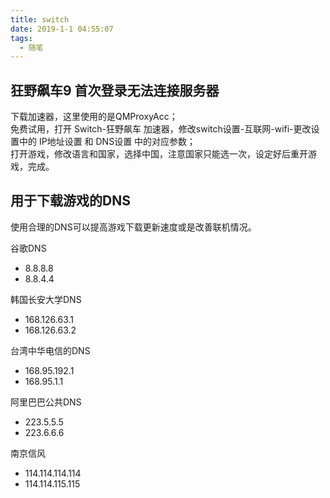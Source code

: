 ```yaml
---
title: switch
date: 2019-1-1 04:55:07
tags:
  - 随笔
---
```


## 狂野飙车9 首次登录无法连接服务器

下载加速器，这里使用的是QMProxyAcc；  
免费试用，打开 Switch-狂野飙车 加速器，修改switch设置-互联网-wifi-更改设置中的 IP地址设置 和 DNS设置 中的对应参数；  
打开游戏，修改语言和国家，选择中国，注意国家只能选一次，设定好后重开游戏，完成。


## 用于下载游戏的DNS

使用合理的DNS可以提高游戏下载更新速度或是改善联机情况。

谷歌DNS
* 8.8.8.8
* 8.8.4.4

韩国长安大学DNS
* 168.126.63.1
* 168.126.63.2

台湾中华电信的DNS 
* 168.95.192.1
* 168.95.1.1
 
阿里巴巴公共DNS 
* 223.5.5.5
* 223.6.6.6
 
南京信风 
* 114.114.114.114
* 114.114.115.115
 








